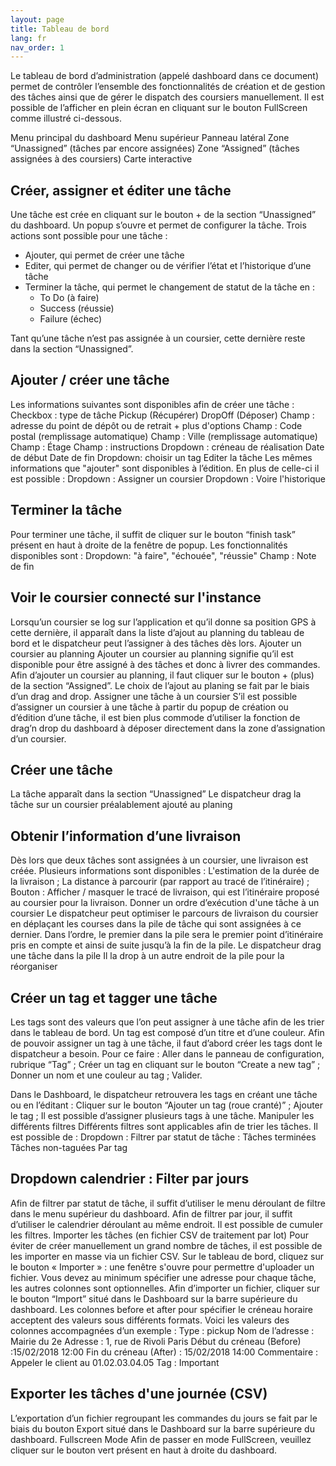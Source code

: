 ```yaml
---
layout: page
title: Tableau de bord
lang: fr
nav_order: 1
---
```


Le tableau de bord d’administration (appelé dashboard dans ce document) permet de contrôler l’ensemble des fonctionnalités de création et de gestion des tâches ainsi que de gérer le dispatch des coursiers manuellement. Il est possible de l’afficher en plein écran en cliquant sur le bouton FullScreen comme illustré ci-dessous.

Menu principal du dashboard
Menu supérieur
Panneau latéral
Zone “Unassigned” (tâches par encore assignées)
Zone “Assigned” (tâches assignées à des coursiers)
Carte interactive

## Créer, assigner et éditer une tâche

Une tâche est crée en cliquant sur le bouton + de la section “Unassigned” du dashboard. Un popup s’ouvre et permet de configurer la tâche. Trois actions sont possible pour une tâche :
- Ajouter, qui permet de créer une tâche
- Editer, qui permet de changer ou de vérifier l’état et l’historique d’une tâche
- Terminer la tâche, qui permet le changement de statut de la tâche en :
  - To Do (à faire)
  - Success (réussie)
  - Failure (échec)

Tant qu’une tâche n’est pas assignée à un coursier, cette dernière reste dans la section “Unassigned”.

## Ajouter / créer une tâche

Les informations suivantes sont disponibles afin de créer une tâche :
Checkbox : type de tâche
Pickup (Récupérer)
DropOff (Déposer)
Champ : adresse du point de dépôt ou de retrait
&plus; plus d'options
Champ : Code postal (remplissage automatique)
Champ : Ville (remplissage automatique)
Champ : Étage
Champ : instructions
Dropdown : créneau de réalisation
Date de début
Date de fin
Dropdown: choisir un tag
Editer la tâche
Les mêmes informations que "ajouter" sont disponibles à l’édition. En plus de  celle-ci il est possible :
Dropdown : Assigner un coursier
Dropdown : Voire l'historique

## Terminer la tâche

Pour terminer une tâche, il suffit de cliquer sur le bouton “finish task” présent en haut à droite de la fenêtre de popup. Les fonctionnalités disponibles sont :
Dropdown: "à faire", "échouée", "réussie"
Champ : Note de fin

## Voir le coursier connecté sur l'instance

Lorsqu’un coursier se log sur l’application et qu’il donne sa position GPS à cette dernière, il apparaît dans la liste d’ajout au planning du tableau de bord et le dispatcheur peut l’assigner à des tâches dès lors.
Ajouter un coursier au planning
Ajouter un coursier au planning signifie qu’il est disponible pour être assigné à des tâches et donc à livrer des commandes. Afin d’ajouter un coursier au planning, il faut cliquer sur le bouton + (plus) de la section “Assigned”. Le choix de l’ajout au planing se fait par le biais d’un drag and drop.
Assigner une tâche à un coursier
S’il est possible d’assigner un coursier à une tâche à partir du popup de création ou d’édition d’une tâche, il est bien plus commode d’utiliser la fonction de drag’n drop du dashboard à déposer directement dans la zone d’assignation d’un coursier.

## Créer une tâche

La tâche apparaît dans la section “Unassigned”
Le dispatcheur drag la tâche sur un coursier préalablement ajouté au planing

## Obtenir l’information d’une livraison

Dès lors que deux tâches sont assignées à un coursier, une livraison est créée. Plusieurs informations sont disponibles :
L'estimation de la durée de la livraison ;
La distance à parcourir (par rapport au tracé de l’itinéraire) ;
Bouton : Afficher / masquer le tracé de livraison, qui est l’itinéraire proposé au coursier pour la livraison.
Donner un ordre d’exécution d'une tâche à un coursier
Le dispatcheur peut optimiser le parcours de livraison du coursier en déplaçant les courses dans la pile de tâche qui sont assignées à ce dernier. Dans l’ordre, le premier dans la pile sera le premier point d’itinéraire pris en compte et ainsi de suite jusqu’à la fin de la pile.
Le dispatcheur drag une tâche dans la pile
Il la drop à un autre endroit de la pile pour la réorganiser

## Créer un tag et tagger une tâche

Les tags sont des valeurs que l’on peut assigner à une tâche afin de les trier dans le tableau de bord. Un tag est composé d’un titre et d’une couleur. Afin de pouvoir assigner un tag à une tâche, il faut d’abord créer les tags dont le dispatcheur a besoin. Pour ce faire :
Aller dans le panneau de configuration, rubrique “Tag” ;
Créer un tag en cliquant sur le bouton “Create a new tag” ;
Donner un nom et une couleur au tag ;
Valider.


Dans le Dashboard, le dispatcheur retrouvera les tags en créant une tâche ou en l’éditant :
Cliquer sur le bouton “Ajouter un tag (roue cranté)” ;
Ajouter le tag ;
Il est possible d’assigner plusieurs tags à une tâche.
Manipuler les différents filtres
Différents filtres sont applicables afin de trier les tâches. Il est possible de :
Dropdown : Filtrer par statut de tâche :
Tâches terminées
Tâches non-taguées
Par tag

## Dropdown calendrier : Filter par jours

Afin de filtrer par statut de tâche, il suffit d’utiliser le menu déroulant de filtre dans le menu supérieur du dashboard. Afin de filtrer par jour, il suffit d’utiliser le calendrier déroulant au même endroit. Il est possible de cumuler les filtres.
Importer les tâches (en fichier CSV de traitement par lot)
Pour éviter de créer manuellement un grand nombre de tâches, il est possible de les importer en masse via un fichier CSV. Sur le tableau de bord, cliquez sur le bouton « Importer » : une fenêtre s'ouvre pour permettre d'uploader un fichier. Vous devez au minimum spécifier une adresse pour chaque tâche, les autres colonnes sont optionnelles. Afin d’importer un fichier, cliquer sur le bouton “Import” situé dans le Dashboard sur la barre supérieure du dashboard.
Les colonnes before et after pour spécifier le créneau horaire acceptent des valeurs sous différents formats. Voici les valeurs des colonnes accompagnées d’un exemple :
Type : pickup
Nom de l’adresse : Mairie du 2e
Adresse : 1, rue de Rivoli Paris
Début du créneau (Before) :15/02/2018 12:00
Fin du créneau (After) : 15/02/2018 14:00
Commentaire : Appeler le client au 01.02.03.04.05
Tag : Important

## Exporter les tâches d'une journée (CSV)

L’exportation d’un fichier regroupant les commandes du jours se fait par le biais du bouton Export situé dans le Dashboard sur la barre supérieure du dashboard.
Fullscreen Mode
Afin de passer en mode FullScreen,  veuillez cliquer sur le bouton vert présent en haut à droite du dashboard.
